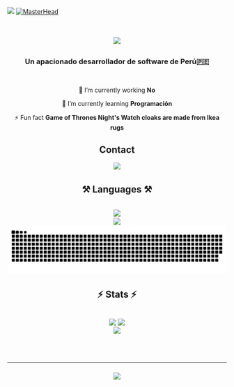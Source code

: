 [![](https://visitcount.itsvg.in/api?id=jeanchong15&icon=0&color=1)](https://visitcount.itsvg.in)
[![MasterHead](https://developers.giphy.com/branch/master/static/api-512d36c09662682717108a38bbb5c57d.gif)](https://rishavchanda.io)
<h1 align="center">
    <img src="https://readme-typing-svg.herokuapp.com/?font=Righteous&size=35&center=true&vCenter=true&width=500&height=70&duration=4000&lines=Hi+There!+👋;+I'm+Jean+Pierre+Chong!;" />

</h1>
<h3 align="center">Un apacionado desarrollador de software de Perú🇵🇪</h3>

<br/>

<div align="center">
 
 🔭 I’m currently working  **No**
 
 🌱 I’m currently learning **Programación**

 ⚡ Fun fact **Game of Thrones Night's Watch cloaks are made from Ikea rugs**
 
 </div>
<h2 align="center"> Contact </h2>
 <div align="center">
  <a href="https://www.linkedin.com/in/jeanchong15" target="_blank">
    <img src="https://img.shields.io/badge/LinkedIn-0077B5?style=for-the-badge&logo=linkedin&logoColor=white" target="_blank" />
  </a>

<h2 align="center">⚒️ Languages ⚒️</h2>
<br/>
<div align="center">
    <img src="https://skillicons.dev/icons?i=,github,python,javascript,java" /><br>
    <img src="https://skillicons.dev/icons?i=,html,css,vscode" />
</div> 

</div>

<picture>
  <source media="(prefers-color-scheme: dark)" srcset="https://raw.githubusercontent.com/platane/platane/output/github-contribution-grid-snake-dark.svg">
  <source media="(prefers-color-scheme: light)" srcset="https://raw.githubusercontent.com/platane/platane/output/github-contribution-grid-snake.svg">
  <img alt="github contribution grid snake animation" src="https://raw.githubusercontent.com/platane/platane/output/github-contribution-grid-snake.svg">
</picture>

<h2 align="center">⚡ Stats ⚡</h2>
<br>
<div align=center>
    <img width=390 src="https://streak-stats.demolab.com?user=jeanchong15&theme=radical" />
    <img width=390 src="https://github-readme-stats.vercel.app/api?username=jeanchong15&theme=radical" />
<br/>
    <img width=325 src="https://github-readme-stats.vercel.app/api/top-langs/?username=jeanchong15&layout=compact&theme=radical" />
</div>

<br/><br/>
<hr/>

<h3 align="center">
    <img src="https://readme-typing-svg.herokuapp.com/?font=Righteous&size=25&center=true&vCenter=true&width=500&height=70&duration=4000&lines=Thanks+for+visiting!+✌️">
</h3>

<br/>
